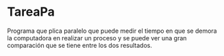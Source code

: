 # TareaPa
Programa que plica paralelo que puede medir el tiempo en que se demora la computadora en realizar un proceso
y se puede ver una gran comparación que se tiene entre los dos resultados.
